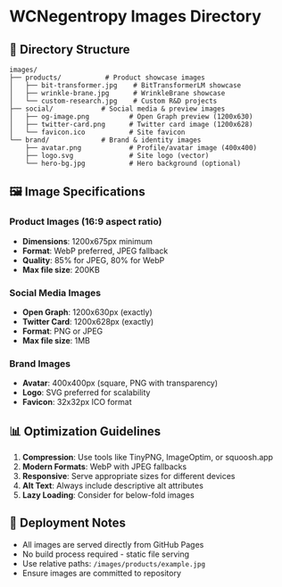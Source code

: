 # WCNegentropy Images Directory

## 📁 Directory Structure

```
images/
├── products/           # Product showcase images
│   ├── bit-transformer.jpg    # BitTransformerLM showcase
│   ├── wrinkle-brane.jpg      # WrinkleBrane showcase  
│   └── custom-research.jpg    # Custom R&D projects
├── social/            # Social media & preview images
│   ├── og-image.png          # Open Graph preview (1200x630)
│   ├── twitter-card.png      # Twitter card image (1200x628)
│   └── favicon.ico           # Site favicon
└── brand/             # Brand & identity images
    ├── avatar.png            # Profile/avatar image (400x400)
    ├── logo.svg              # Site logo (vector)
    └── hero-bg.jpg           # Hero background (optional)
```

## 🖼️ Image Specifications

### Product Images (16:9 aspect ratio)
- **Dimensions**: 1200x675px minimum
- **Format**: WebP preferred, JPEG fallback
- **Quality**: 85% for JPEG, 80% for WebP
- **Max file size**: 200KB

### Social Media Images
- **Open Graph**: 1200x630px (exactly)
- **Twitter Card**: 1200x628px (exactly)
- **Format**: PNG or JPEG
- **Max file size**: 1MB

### Brand Images
- **Avatar**: 400x400px (square, PNG with transparency)
- **Logo**: SVG preferred for scalability
- **Favicon**: 32x32px ICO format

## 📊 Optimization Guidelines

1. **Compression**: Use tools like TinyPNG, ImageOptim, or squoosh.app
2. **Modern Formats**: WebP with JPEG fallbacks
3. **Responsive**: Serve appropriate sizes for different devices
4. **Alt Text**: Always include descriptive alt attributes
5. **Lazy Loading**: Consider for below-fold images

## 🚀 Deployment Notes

- All images are served directly from GitHub Pages
- No build process required - static file serving
- Use relative paths: `/images/products/example.jpg`
- Ensure images are committed to repository